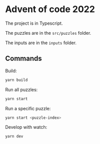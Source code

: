 # Advent of code 2022

The project is in Typescript.

The puzzles are in the `src/puzzles` folder.

The inputs are in the `inputs` folder.

## Commands

Build:
    
```bash
yarn build
```

Run all puzzles:
    
```bash
yarn start
```

Run a specific puzzle:
    
```bash
yarn start <puzzle-index>
```

Develop with watch:
    
```bash
yarn dev
```
